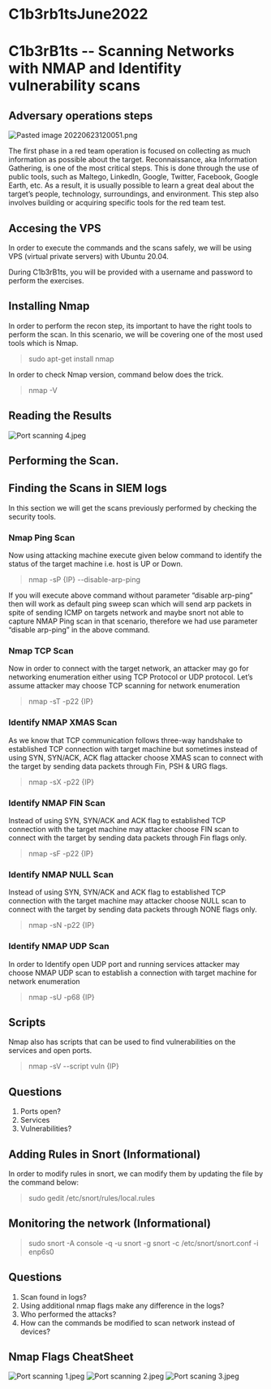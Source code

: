 # C1b3rb1tsJune2022
# C1b3rB1ts -- Scanning Networks with NMAP and Identifity vulnerability scans
## Adversary operations steps

![Pasted image 20220623120051.png](https://github.com/pollog09/C1b3rb1tsJune2022/blob/main/Pasted%20image%2020220623120051.png)

The first phase in a red team operation is focused on collecting as much information as possible about the target. Reconnaissance, aka Information Gathering, is one of the most critical steps. This is done through the use of public tools, such as Maltego, LinkedIn, Google, Twitter, Facebook, Google Earth, etc. As a result, it is usually possible to learn a great deal about the target’s people, technology, surroundings, and environment. This step also involves building or acquiring specific tools for the red team test.

## Accesing the VPS
In order to execute the commands and the scans safely, we will be using VPS (virtual private servers) with Ubuntu 20.04. 

During C1b3rB1ts, you will be provided with a username and password to perform the exercises.

## Installing Nmap 
In order to perform the recon step, its important to have the right tools to perform the scan. In this scenario, we will be covering one of the most used tools which is Nmap.

> sudo apt-get install nmap

In order to check Nmap version, command below does the trick.

> nmap -V


  
## Reading the Results
![Port scanning 4.jpeg](https://github.com/pollog09/C1b3rb1tsJune2022/blob/main/Port%20scanning%204.jpeg)


## Performing the Scan.

## Finding the Scans in SIEM logs

In this section we will get the scans previously performed by checking the security tools. 

### Nmap Ping Scan

Now using attacking machine execute given below command to identify the status of the target machine i.e. host is UP or Down.

> nmap -sP {IP} --disable-arp-ping

If you will execute above command without parameter “disable arp-ping” then will work as default ping sweep scan which will send arp packets in spite of sending ICMP on targets network and maybe snort not able to capture NMAP Ping scan in that scenario, therefore we had use parameter “disable arp-ping” in the above command.

### Nmap TCP Scan
Now in order to connect with the target network, an attacker may go for networking enumeration either using TCP Protocol or UDP protocol. Let’s assume attacker may choose TCP scanning for network enumeration

> nmap -sT -p22 {IP}

### **Identify NMAP XMAS Scan**

As we know that TCP communication follows three-way handshake to established TCP connection with target machine but sometimes instead of using SYN, SYN/ACK, ACK flag attacker choose XMAS scan to connect with the target by sending data packets through Fin, PSH & URG flags.

> nmap -sX -p22 {IP}

### **Identify NMAP FIN Scan**

Instead of using SYN, SYN/ACK and ACK flag to established TCP connection with the target machine may attacker choose FIN scan to connect with the target by sending data packets through Fin flags only.

> nmap -sF -p22 {IP}

### **Identify NMAP NULL Scan**

Instead of using SYN, SYN/ACK and ACK flag to established TCP connection with the target machine may attacker choose NULL scan to connect with the target by sending data packets through NONE flags only.

> nmap -sN -p22 {IP}

### **Identify NMAP UDP Scan**

In order to Identify open UDP port and running services attacker may choose NMAP UDP scan to establish a connection with target machine for network enumeration

> nmap -sU -p68 {IP}


## Scripts

Nmap also has scripts that can be used to find vulnerabilities on the services and open ports.

> nmap -sV --script vuln {IP}


## Questions

1. Ports open?
2. Services
3. Vulnerabilities?


## Adding Rules in Snort (Informational)
In order to modify rules in snort, we can modify them by updating the file by the command below:

> sudo gedit /etc/snort/rules/local.rules

## Monitoring the network (Informational)

> sudo snort -A console -q -u snort -g snort -c /etc/snort/snort.conf -i enp6s0

## Questions 
1. Scan found in logs?
2. Using additional nmap flags make any difference in the logs?
3. Who performed the attacks?
4. How can the commands be modified to scan network instead of devices?

## Nmap Flags CheatSheet
![Port scanning 1.jpeg](https://github.com/pollog09/C1b3rb1tsJune2022/blob/main/Port%20scanning%201.jpeg)
![Port scanning 2.jpeg](https://github.com/pollog09/C1b3rb1tsJune2022/blob/main/Port%20scanning%202.jpeg)
![Port scaning 3.jpeg](https://github.com/pollog09/C1b3rb1tsJune2022/blob/main/Port%20scaning%203.jpeg)
